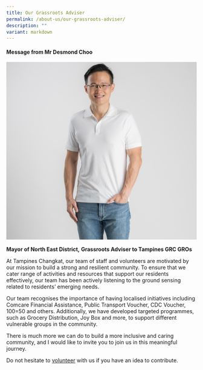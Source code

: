 ```yaml
---
title: Our Grassroots Adviser
permalink: /about-us/our-grassroots-adviser/
description: ""
variant: markdown
---
```

#### Message from Mr Desmond Choo

<img style="width:600px" src="/images/About%20Us/for%20website.jpg">

**Mayor of North East District,**
**Grassroots Adviser to Tampines GRC GROs**

At Tampines Changkat, our team of staff and volunteers are motivated by our mission to build a strong and resilient community. To ensure that we cater range of activities and resources that support our residents effectively, our team has been actively listening to the ground sensing related to residents’ emerging needs.

Our team recognises the importance of having localised initiatives including Comcare Financial Assistance, Public Transport Voucher, CDC Voucher, 100=50 and others. Additionally, we have developed targeted programmes, such as Grocery Distribution, Joy Box and more, to support different vulnerable groups in the community.

There is much more we can do to build a more inclusive and caring community, and I would like to invite you to join us in this meaningful journey. 

Do not hesitate to [volunteer](https://form.gov.sg/63e61a35b1cf750011109bd7) with us if you have an idea to contribute.